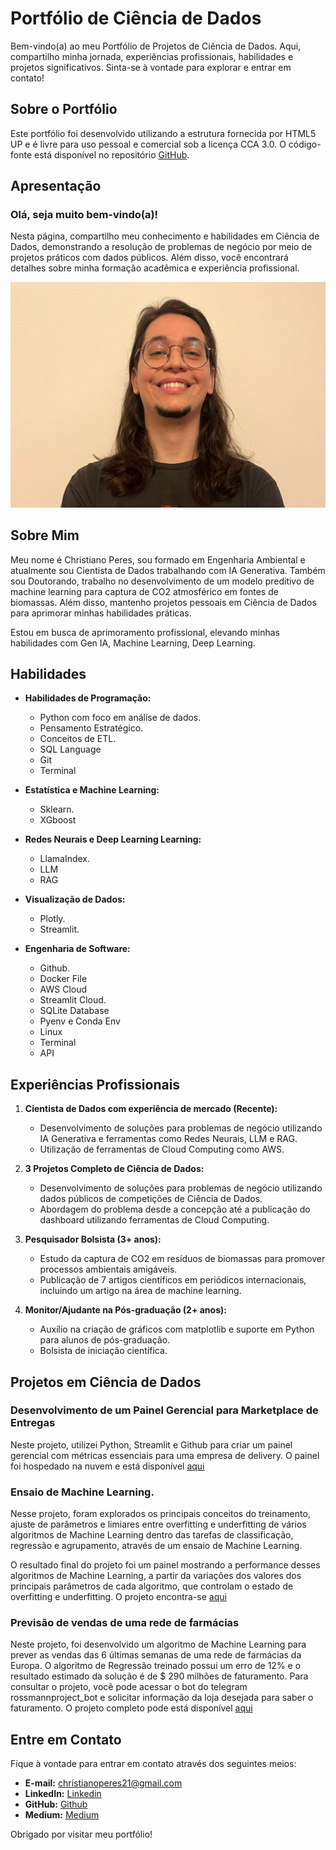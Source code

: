 # Portfólio de Ciência de Dados

Bem-vindo(a) ao meu Portfólio de Projetos de Ciência de Dados. Aqui, compartilho minha jornada, experiências profissionais, habilidades e projetos significativos. Sinta-se à vontade para explorar e entrar em contato!

## Sobre o Portfólio

Este portfólio foi desenvolvido utilizando a estrutura fornecida por HTML5 UP e é livre para uso pessoal e comercial sob a licença CCA 3.0. O código-fonte está disponível no repositório [GitHub](https://github.com/seuusuario/seurepositorio).

## Apresentação

### Olá, seja muito bem-vindo(a)!

Nesta página, compartilho meu conhecimento e habilidades em Ciência de Dados, demonstrando a resolução de problemas de negócio por meio de projetos práticos com dados públicos. Além disso, você encontrará detalhes sobre minha formação acadêmica e experiência profissional.

![Imagem de Perfil](images/profile_picture_4.jpg)

## Sobre Mim

Meu nome é Christiano Peres, sou formado em Engenharia Ambiental e atualmente sou Cientista de Dados trabalhando com IA Generativa. Também sou Doutorando, trabalho no desenvolvimento de um modelo preditivo de machine learning para captura de CO2 atmosférico em fontes de biomassas. Além disso, mantenho projetos pessoais em Ciência de Dados para aprimorar minhas habilidades práticas.

Estou em busca de aprimoramento profissional, elevando minhas habilidades com Gen IA, Machine Learning, Deep Learning.

## Habilidades

- **Habilidades de Programação:**
  - Python com foco em análise de dados.
  - Pensamento Estratégico.
  - Conceitos de ETL.
  - SQL Language
  - Git
  - Terminal

- **Estatística e Machine Learning:**
  - Sklearn.
  - XGboost

- **Redes Neurais e Deep Learning Learning:**
  - LlamaIndex.
  - LLM
  - RAG

- **Visualização de Dados:**
  - Plotly.
  - Streamlit.

- **Engenharia de Software:**
  - Github.
  - Docker File
  - AWS Cloud
  - Streamlit Cloud.
  - SQLite Database
  - Pyenv e Conda Env
  - Linux
  - Terminal
  - API

## Experiências Profissionais

1. **Cientista de Dados com experiência de mercado (Recente):**
   - Desenvolvimento de soluções para problemas de negócio utilizando IA Generativa e ferramentas como Redes Neurais, LLM e RAG.
   - Utilização de ferramentas de Cloud Computing como AWS.

2. **3 Projetos Completo de Ciência de Dados:**
   - Desenvolvimento de soluções para problemas de negócio utilizando dados públicos de competições de Ciência de Dados.
   - Abordagem do problema desde a concepção até a publicação do dashboard utilizando ferramentas de Cloud Computing.

3. **Pesquisador Bolsista (3+ anos):**
   - Estudo da captura de CO2 em resíduos de biomassas para promover processos ambientais amigáveis.
   - Publicação de 7 artigos científicos em periódicos internacionais, incluindo um artigo na área de machine learning.

4. **Monitor/Ajudante na Pós-graduação (2+ anos):**
   - Auxílio na criação de gráficos com matplotlib e suporte em Python para alunos de pós-graduação.
   - Bolsista de iniciação científica.

## Projetos em Ciência de Dados

### Desenvolvimento de um Painel Gerencial para Marketplace de Entregas

Neste projeto, utilizei Python, Streamlit e Github para criar um painel gerencial com métricas essenciais para uma empresa de delivery. O painel foi hospedado na nuvem e está disponível [aqui](https://github.com/ChristianoDS/zomato_project)

### Ensaio de Machine Learning.

Nesse projeto, foram explorados os principais conceitos do treinamento, ajuste de parâmetros e limiares entre overfitting e underfitting de vários algoritmos de Machine Learning dentro das tarefas de classificação, regressão e agrupamento, através de um ensaio de Machine Learning.

O resultado final do projeto foi um painel mostrando a performance desses algoritmos de Machine Learning, a partir da variações dos valores dos principais parâmetros de cada algoritmo, que controlam o estado de overfitting e underfitting. O projeto encontra-se [aqui](https://github.com/ChristianoDS/ensaio-machine-learning)

### Previsão de vendas de uma rede de farmácias
Neste projeto, foi desenvolvido um algoritmo de Machine Learning para prever as vendas das 6 últimas semanas de uma rede de farmácias da Europa. O algoritmo de Regressão treinado possui um erro de 12% e o resultado estimado da solução é de $ 290 milhões de faturamento. Para consultar o projeto, você pode acessar o bot do telegram rossmannproject_bot e solicitar informação da loja desejada para saber o faturamento. O projeto completo pode está disponível [aqui](https://github.com/ChristianoDS/rossmann_project)


## Entre em Contato

Fique à vontade para entrar em contato através dos seguintes meios:

- **E-mail:** [christianoperes21@gmail.com](mailto:christianoperes21@gmail.com)
- **LinkedIn:** [Linkedin](https://www.linkedin.com/in/christiano-bruneli-peres-69918a207/)
- **GitHub:** [Github](https://github.com/ChristianoDS)
- **Medium:** [Medium](https://medium.com/@christianoDS)

Obrigado por visitar meu portfólio!

